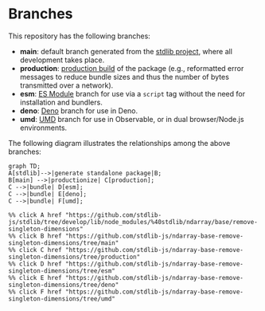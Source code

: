 <!--

@license Apache-2.0

Copyright (c) 2022 The Stdlib Authors.

Licensed under the Apache License, Version 2.0 (the "License");
you may not use this file except in compliance with the License.
You may obtain a copy of the License at

    http://www.apache.org/licenses/LICENSE-2.0

Unless required by applicable law or agreed to in writing, software
distributed under the License is distributed on an "AS IS" BASIS,
WITHOUT WARRANTIES OR CONDITIONS OF ANY KIND, either express or implied.
See the License for the specific language governing permissions and
limitations under the License.

-->

# Branches

This repository has the following branches:

-   **main**: default branch generated from the [stdlib project][stdlib-url], where all development takes place.
-   **production**: [production build][production-url] of the package (e.g., reformatted error messages to reduce bundle sizes and thus the number of bytes transmitted over a network).
-   **esm**: [ES Module][esm-url] branch for use via a `script` tag without the need for installation and bundlers.
-   **deno**: [Deno][deno-url] branch for use in Deno.
-   **umd**: [UMD][umd-url] branch for use in Observable, or in dual browser/Node.js environments.

The following diagram illustrates the relationships among the above branches:

```mermaid
graph TD;
A[stdlib]-->|generate standalone package|B;
B[main] -->|productionize| C[production];
C -->|bundle| D[esm];
C -->|bundle| E[deno];
C -->|bundle| F[umd];

%% click A href "https://github.com/stdlib-js/stdlib/tree/develop/lib/node_modules/%40stdlib/ndarray/base/remove-singleton-dimensions"
%% click B href "https://github.com/stdlib-js/ndarray-base-remove-singleton-dimensions/tree/main"
%% click C href "https://github.com/stdlib-js/ndarray-base-remove-singleton-dimensions/tree/production"
%% click D href "https://github.com/stdlib-js/ndarray-base-remove-singleton-dimensions/tree/esm"
%% click E href "https://github.com/stdlib-js/ndarray-base-remove-singleton-dimensions/tree/deno"
%% click F href "https://github.com/stdlib-js/ndarray-base-remove-singleton-dimensions/tree/umd"
```

[stdlib-url]: https://github.com/stdlib-js/stdlib/tree/develop/lib/node_modules/%40stdlib/ndarray/base/remove-singleton-dimensions
[production-url]: https://github.com/stdlib-js/ndarray-base-remove-singleton-dimensions/tree/production
[deno-url]: https://github.com/stdlib-js/ndarray-base-remove-singleton-dimensions/tree/deno
[umd-url]: https://github.com/stdlib-js/ndarray-base-remove-singleton-dimensions/tree/umd
[esm-url]: https://github.com/stdlib-js/ndarray-base-remove-singleton-dimensions/tree/esm